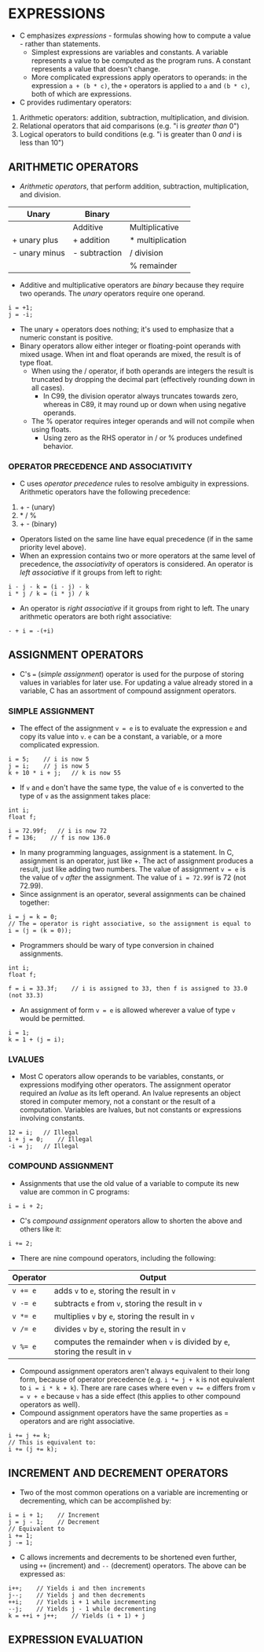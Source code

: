 # EXPRESSIONS
- C emphasizes _expressions_ - formulas showing how to compute a value - rather than statements.
  - Simplest expressions are variables and constants.  A variable represents a value to be computed as the program runs.  A constant represents a value that doesn't change.
  - More complicated expressions apply operators to operands: in the expression `a + (b * c)`, the `+` operators is applied to `a` and `(b * c)`, both of which are expressions.
- C provides rudimentary operators:
1) Arithmetic operators: addition, subtraction, multiplication, and division.
2) Relational operators that aid comparisons (e.g. "i is _greater than_ 0")
3) Logical operators to build conditions (e.g. "i is greater than 0 _and_ i is less than 10")

## ARITHMETIC OPERATORS
- _Arithmetic operators_, that perform addition, subtraction, multiplication, and division.

| Unary | Binary |  |
| --- | --- | --- |
| | Additive | Multiplicative |
| + unary plus | + addition | * multiplication |
| - unary minus | - subtraction | / division |
| | | % remainder |

- Additive and multiplicative operators are _binary_ because they require two operands.  The _unary_ operators require one operand.
```
i = +1;
j = -i;
```
- The unary + operators does nothing; it's used to emphasize that a numeric constant is positive.
- Binary operators allow either integer or floating-point operands with mixed usage.  When int and float operands are mixed, the result is of type float.
  - When using the / operator, if both operands are integers the result is truncated by dropping the decimal part (effectively rounding down in all cases).
    - In C99, the division operator always truncates towards zero, whereas in C89, it may round up or down when using negative operands.
  - The % operator requires integer operands and will not compile when using floats.
    - Using zero as the RHS operator in / or % produces undefined behavior.

### OPERATOR PRECEDENCE AND ASSOCIATIVITY
- C uses _operator precedence_ rules to resolve ambiguity in expressions.  Arithmetic operators have the following precedence:
1) \+ \- (unary)
2) \* \/ \%
3) \+ \- (binary)
- Operators listed on the same line have equal precedence (if in the same priority level above).
- When an expression contains two or more operators at the same level of precedence, the _associativity_ of operators is considered.  An operator is _left associative_ if it groups from left to right:
```
i - j - k = (i - j) - k
i * j / k = (i * j) / k
```
- An operator is _right associative_ if it groups from right to left.  The unary arithmetic operators are both right associative:
```
- + i = -(+i)
```

## ASSIGNMENT OPERATORS
- C's `=` (_simple assignment_) operator is used for the purpose of storing values in variables for later use.  For updating a value already stored in a variable, C has an assortment of compound assignment operators.

### SIMPLE ASSIGNMENT
- The effect of the assignment `v = e` is to evaluate the expression `e` and copy its value into `v`.  `e` can be a constant, a variable, or a more complicated expression.
```
i = 5;    // i is now 5
j = i;    // j is now 5
k + 10 * i + j;   // k is now 55
```
- If `v` and `e` don't have the same type, the value of `e` is converted to the type of `v` as the assignment takes place:
```
int i;
float f;

i = 72.99f;   // i is now 72
f = 136;    // f is now 136.0
```
- In many programming languages, assignment is a statement.  In C, assignment is an operator, just like +.  The act of assignment produces a result, just like adding two numbers.  The value of assignment `v = e` is the value of `v` _after_ the assignment.  The value of `i = 72.99f` is 72 (not 72.99).
- Since assignment is an operator, several assignments can be chained together:
```
i = j = k = 0;
// The = operator is right associative, so the assignment is equal to
i = (j = (k = 0));
```
- Programmers should be wary of type conversion in chained assignments.
```
int i;
float f;

f = i = 33.3f;    // i is assigned to 33, then f is assigned to 33.0 (not 33.3)
```
- An assignment of form `v = e` is allowed wherever a value of type `v` would be permitted.
```
i = 1;
k = 1 + (j = i);
```

### LVALUES
- Most C operators allow operands to be variables, constants, or expressions modifying other operators.  The assignment operator required an _lvalue_ as its left operand.  An lvalue represents an object stored in computer memory, not a constant or the result of a computation.  Variables are lvalues, but not constants or expressions involving constants.
```
12 = i;   // Illegal
i + j = 0;    // Illegal
-i = j;   // Illegal
```

### COMPOUND ASSIGNMENT
- Assignments that use the old value of a variable to compute its new value are common in C programs:
```
i = i + 2;
```
- C's _compound assignment_ operators allow to shorten the above and others like it:
```
i += 2;
```
- There are nine compound operators, including the following:

| Operator | Output |
| --- | --- |
| `v += e` | adds `v` to `e`, storing the result in `v` |
| `v -= e` | subtracts `e` from `v`, storing the result in `v` |
| `v *= e` | multiplies `v` by `e`, storing the result in `v` |
| `v /= e` | divides `v` by `e`, storing the result in `v` |
| `v %= e` | computes the remainder when `v` is divided by `e`, storing the result in `v` |

- Compound assignment operators aren't always equivalent to their long form, because of operator precedence (e.g. `i *= j + k` is not equivalent to `i = i * k + k`).  There are rare cases where even `v += e` differs from `v = v + e` because `v` has a side effect (this applies to other compound operators as well).
- Compound assignment operators have the same properties as = operators and are right associative.
```
i += j += k;
// This is equivalent to:
i += (j += k);
```

## INCREMENT AND DECREMENT OPERATORS
- Two of the most common operations on a variable are incrementing or decrementing, which can be accomplished by:
```
i = i + 1;    // Increment
j = j - 1;    // Decrement
// Equivalent to
i += 1;
j -= 1;
```
- C allows increments and decrements to be shortened even further, using `++` (increment) and `--` (decrement) operators.  The above can be expressed as:
```
i++;    // Yields i and then increments
j--;    // Yields j and then decrements
++i;    // Yields i + 1 while incrementing
--j;    // Yields j - 1 while decrementing
k = ++i + j++;    // Yields (i + 1) + j
```

## EXPRESSION EVALUATION







